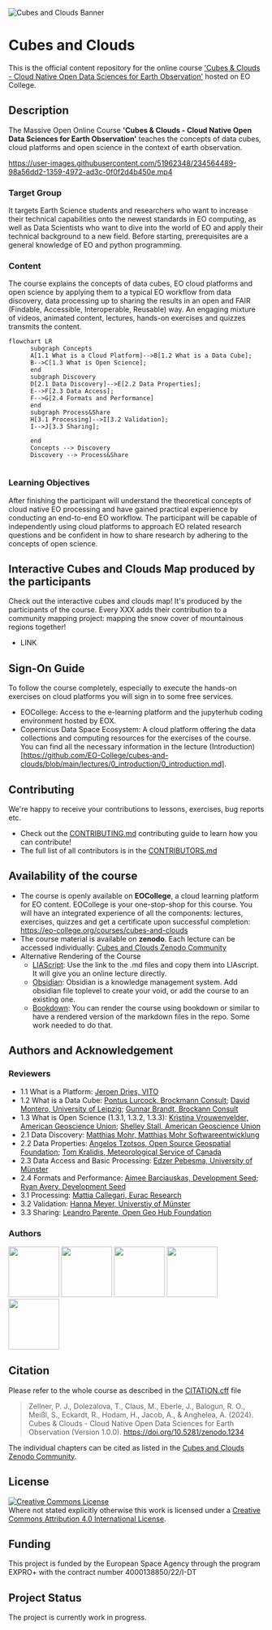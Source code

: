 ![Cubes and Clouds Banner](https://github.com/EO-College/cubes-and-clouds/blob/main/icons/cnc_3icons.svg "Cubes and Clouds Banner")

# Cubes and Clouds
This is the official content repository for the online course ['Cubes &amp; Clouds - Cloud Native Open Data Sciences for Earth Observation'](https://eo-college.org/courses/cubes-and-clouds) hosted on EO College.

## Description
The Massive Open Online Course **'Cubes &amp; Clouds - Cloud Native Open Data Sciences for Earth Observation'** teaches the concepts of data cubes, cloud platforms and open science in the context of earth observation. 

https://user-images.githubusercontent.com/51962348/234564489-98a56dd2-1359-4972-ad3c-0f0f2d4b450e.mp4

### Target Group
It targets Earth Science students and researchers who want to increase their technical capabilities onto the newest standards in EO computing, as well as Data Scientists who want to dive into the world of EO and apply their technical background to a new field.  Before starting, prerequisites are a general knowledge of EO and python programming.

### Content
The course explains the concepts of data cubes, EO cloud platforms and open science by applying them to a typical EO workflow from data discovery, data processing up to sharing the results in an open and FAIR (Findable, Accessible, Interoperable, Reusable) way. An engaging mixture of videos, animated content, lectures, hands-on exercises and quizzes transmits the content.

```mermaid
flowchart LR
      subgraph Concepts
      A[1.1 What is a Cloud Platform]-->B[1.2 What is a Data Cube];
      B-->C[1.3 What is Open Science];
      end
      subgraph Discovery
      D[2.1 Data Discovery]-->E[2.2 Data Properties];
      E-->F[2.3 Data Access];
      F-->G[2.4 Formats and Performance]
      end
      subgraph Process&Share
      H[3.1 Processing]-->I[3.2 Validation];
      I-->J[3.3 Sharing];

      end
      Concepts --> Discovery
      Discovery --> Process&Share
      
```


### Learning Objectives
After finishing the participant will understand the theoretical concepts of cloud native EO processing and have gained practical experience by conducting an end-to-end EO workflow. The participant will be capable of independently using cloud platforms to approach EO related research questions and be confident in how to share research by adhering to the concepts of open science.

## Interactive Cubes and Clouds Map produced by the participants
Check out the interactive cubes and clouds map! It's produced by the participants of the course. Every XXX adds their contribution to a community mapping project: mapping the snow cover of mountainous regions together!
- LINK

## Sign-On Guide
To follow the course completely, especially to execute the hands-on exercises on cloud platforms you will sign in to some free services.
- EOCollege: Access to the e-learning platform and the jupyterhub coding environment hosted by EOX.
- Copernicus Data Space Ecosystem: A cloud platform offering the data collections and computing resources for the exercises of the course.
You can find all the necessary information in the lecture (Introduction)[https://github.com/EO-College/cubes-and-clouds/blob/main/lectures/0_introduction/0_introduction.md].

## Contributing
We're happy to receive your contributions to lessons, exercises, bug reports etc.
- Check out the [CONTRIBUTING.md](CONTRIBUTING.md) contributing guide to learn how you can contribute! 
- The full list of all contributors is in the [CONTRIBUTORS.md](CONTRIBUTORS.md)

## Availability of the course
- The course is openly available on **EOCollege**, a cloud learning platform for EO content. EOCollege is your one-stop-shop for this course. You will have an integrated experience of all the components: lectures, exercises, quizzes and get a certificate upon successful completion: https://eo-college.org/courses/cubes-and-clouds
- The course material is available on **zenodo**. Each lecture can be accessed individually: [Cubes and Clouds Zenodo Community](https://zenodo.org/communities/cubes_and_clouds?q=&l=list&p=1&s=10&sort=newest)
- Alternative Rendering of the Course
  - [LIAScript](https://liascript.github.io/): Use the link to the .md files and copy them into LIAscript. It will give you an online lecture directly.
  - [Obsidian](https://obsidian.md/): Obsidian is a knowledge management system. Add obsidian file toplevel to create your void, or add the course to an existing one.
  - [Bookdown](https://bookdown.org/): You can render the course using bookdown or similar to have a rendered version of the markdown files in the repo. Some work needed to do that.

## Authors and Acknowledgement
### Reviewers
- 1.1 What is a Platform: [Jeroen Dries, VITO](https://remotesensing.vito.be/team/jeroen-dries)
- 1.2 What is a Data Cube: [Pontus Lurcock, Brockmann Consult](https://www.brockmann-consult.de/about-us/); [David Montero, University of Leipzig](https://www.uni-leipzig.de/personenprofil/mitarbeiter/david-montero); [Gunnar Brandt, Brockann Consult](https://www.brockmann-consult.de/about-us/)
- 1.3 What is Open Science (1.3.1, 1.3.2, 1.3.3): [Kristina Vrouwenvelder, American Geoscience Union](https://www.rd-alliance.org/user/31394); [Shelley Stall, American Geoscience Union](https://www.rd-alliance.org/users/shelley-stall)
- 2.1 Data Discovery: [Matthias Mohr, Matthias Mohr Softwareentwicklung](https://mohr.ws/)
- 2.2 Data Properties: [Angelos Tzotsos, Open Source Geospatial Foundation](http://users.ntua.gr/tzotsos/); [Tom Kralidis, Meteorological Service of Canada](https://www.linkedin.com/in/tomkralidis/?originalSubdomain=ca)
- 2.3 Data Access and Basic Processing: [Edzer Pebesma, University of Münster](https://www.uni-muenster.de/Geoinformatics/institute/staff/index.php/119/edzer_pebesma)
- 2.4 Formats and Performance: [Aimee Barciauskas, Development Seed](https://developmentseed.org/team/aimee-barciauskas); [Ryan Avery, Development Seed](https://developmentseed.org/team/ryan-avery)
- 3.1 Processing: [Mattia Callegari, Eurac Research](https://www.eurac.edu/en/people/mattia-callegari)
- 3.2 Validation: [Hanna Meyer, Universtiy of Münster](https://www.uni-muenster.de/RemoteSensing/team/meyer/index.html)
- 3.3 Sharing: [Leandro Parente, Open Geo Hub Foundation](https://opengeohub.org/people/leandro-parente/)

### Authors
<a href="https://www.esa.int/"><img src="https://eo-college.org/wp-content/uploads/2023/03/ESA_logo_2020_Deep_cropped-300x113.png" width="100"></a>   <a href="https://www.eurac.edu/en"><img src="https://upload.wikimedia.org/wikipedia/commons/9/9b/Eurac_Research_-_logo.png" width="100"></a>   <a href="http://ignite-education.io"><img src="http://ignite-education.io/assets/images/ignite_logo-scaled.jpg" width="100"></a>   <a href="https://eox.at/"><img src="https://eox.at/EOX_Logo.svg" width="100"></a>   <a href="https://jonaseberle.de"><img src="https://eo-college.org/wp-content/uploads/2023/03/logo_jonas-eberle.png" width="100"></a> 

## Citation
Please refer to the whole course as described in the [CITATION.cff](https://github.com/EO-College/cubes-and-clouds/edit/main/CITATION.cff) file

> Zellner, P. J., Dolezalova, T., Claus, M., Eberle, J., Balogun, R. O., Meißl, S., Eckardt, R., Hodam, H., Jacob, A., & Anghelea, A. (2024). Cubes & Clouds - Cloud Native Open Data Sciences for Earth Observation (Version 1.0.0). https://doi.org/10.5281/zenodo.1234

The individual chapters can be cited as listed in the [Cubes and Clouds Zenodo Community](https://zenodo.org/communities/cubes_and_clouds?q=&l=list&p=1&s=10&sort=newest).

## License
<a rel="license" href="http://creativecommons.org/licenses/by/4.0/"><img alt="Creative Commons License" style="border-width:0" src="https://i.creativecommons.org/l/by/4.0/88x31.png" /></a><br />Where not stated explicitly otherwise this work is licensed under a <a rel="license" href="http://creativecommons.org/licenses/by/4.0/">Creative Commons Attribution 4.0 International License</a>.


## Funding
This project is funded by the European Space Agency through the program EXPRO+ with the contract number 4000138850/22/I-DT

## Project Status
The project is currently work in progress.


